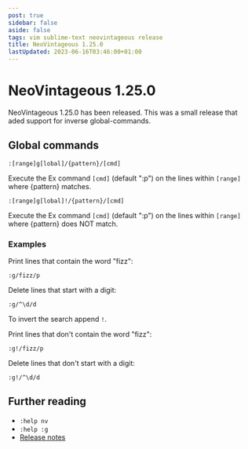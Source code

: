 ```yaml
---
post: true
sidebar: false
aside: false
tags: vim sublime-text neovintageous release
title: NeoVintageous 1.25.0
lastUpdated: 2023-06-16T03:46:00+01:00
---
```


# NeoVintageous 1.25.0

NeoVintageous 1.25.0 has been released. This was a small release that aded support for inverse global-commands.

## Global commands

```
:[range]g[lobal]/{pattern}/[cmd]
```

Execute the Ex command `[cmd]` (default ":p") on the lines within `[range]` where {pattern} matches.

```
:[range]g[lobal]!/{pattern}/[cmd]
```

Execute the Ex command `[cmd]` (default ":p") on the lines within `[range]` where {pattern} does NOT match.

### Examples

Print lines that contain the word "fizz":

```
:g/fizz/p
```

Delete lines that start with a digit:

```
:g/^\d/d
```

To invert the search append `!`.

Print lines that don't contain the word "fizz":

```
:g!/fizz/p
```

Delete lines that don't start with a digit:

```
:g!/^\d/d
```

## Further reading

* `:help nv`
* `:help :g`
* [Release notes](https://github.com/NeoVintageous/NeoVintageous/releases/tag/1.25.0)

